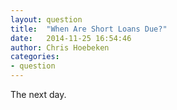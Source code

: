 ```yaml
---
layout: question
title:  "When Are Short Loans Due?"
date:   2014-11-25 16:54:46
author: Chris Hoebeken
categories:
- question
---
```

The next day. 
